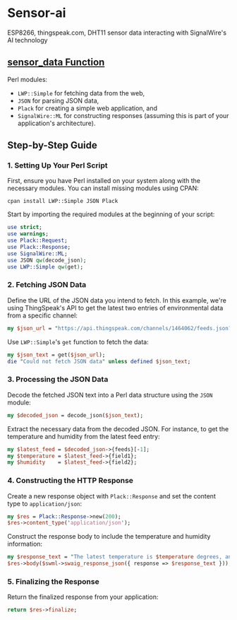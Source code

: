 # Sensor-ai
ESP8266, thingspeak.com, DHT11 sensor data interacting with SignalWire's AI technology

## [sensor_data Function](https://github.com/Len-PGH/Sensor-ai/blob/main/app.pl)

Perl modules:
- `LWP::Simple` for fetching data from the web,
- `JSON` for parsing JSON data,
- `Plack` for creating a simple web application, and
- `SignalWire::ML` for constructing responses (assuming this is part of your application's architecture).

## Step-by-Step Guide

### 1. Setting Up Your Perl Script

First, ensure you have Perl installed on your system along with the necessary modules. You can install missing modules using CPAN:

```shell
cpan install LWP::Simple JSON Plack
```

Start by importing the required modules at the beginning of your script:

```perl
use strict;
use warnings;
use Plack::Request;
use Plack::Response;
use SignalWire::ML;
use JSON qw(decode_json);
use LWP::Simple qw(get);
```

### 2. Fetching JSON Data

Define the URL of the JSON data you intend to fetch. In this example, we're using ThingSpeak's API to get the latest two entries of environmental data from a specific channel:

```perl
my $json_url = "https://api.thingspeak.com/channels/1464062/feeds.json?results=2";
```

Use `LWP::Simple`'s `get` function to fetch the data:

```perl
my $json_text = get($json_url);
die "Could not fetch JSON data" unless defined $json_text;
```

### 3. Processing the JSON Data

Decode the fetched JSON text into a Perl data structure using the `JSON` module:

```perl
my $decoded_json = decode_json($json_text);
```

Extract the necessary data from the decoded JSON. For instance, to get the temperature and humidity from the latest feed entry:

```perl
my $latest_feed = $decoded_json->{feeds}[-1];
my $temperature = $latest_feed->{field1};
my $humidity    = $latest_feed->{field2};
```

### 4. Constructing the HTTP Response

Create a new response object with `Plack::Response` and set the content type to `application/json`:

```perl
my $res = Plack::Response->new(200);
$res->content_type('application/json');
```

Construct the response body to include the temperature and humidity information:

```perl
my $response_text = "The latest temperature is $temperature degrees, and the humidity is $humidity%.";
$res->body($swml->swaig_response_json({ response => $response_text }));
```

### 5. Finalizing the Response

Return the finalized response from your application:

```perl
return $res->finalize;
```
